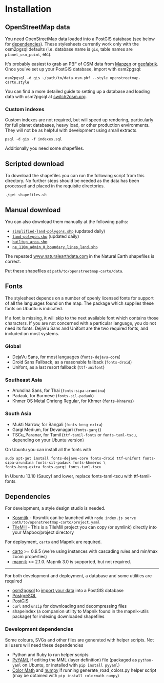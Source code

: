 # Installation

## OpenStreetMap data
You need OpenStreetMap data loaded into a PostGIS database (see below for [dependencies](#dependencies)). These stylesheets currently work only with the osm2pgsql defaults (i.e. database name is `gis`, table names are `planet_osm_point`, etc).

It's probably easiest to grab an PBF of OSM data from [Mapzen](https://mapzen.com/metro-extracts/) or [geofabrik](http://download.geofabrik.de/). Once you've set up your PostGIS database, import with osm2pgsql:

```
osm2pgsql -d gis ~/path/to/data.osm.pbf --style openstreetmap-carto.style
```

You can find a more detailed guide to setting up a database and loading data with osm2pgsql at [switch2osm.org](http://switch2osm.org/loading-osm-data/).

### Custom indexes
Custom indexes are not required, but will speed up rendering, particularly for full planet databases, heavy load, or other production environments. They will not be as helpful with development using small extracts.

```
psql -d gis -f indexes.sql
```

Additionally you need some shapefiles.

## Scripted download

To download the shapefiles you can run the following script from this directory. No further steps should be needed as the data has been processed and placed in the requisite directories.

```
./get-shapefiles.sh
```

## Manual download

You can also download them manually at the following paths:

* [`simplified-land-polygons.shp`](http://data.openstreetmapdata.com/simplified-land-polygons-complete-3857.zip) (updated daily)
* [`land-polygon.shp`](http://data.openstreetmapdata.com/land-polygons-split-3857.zip) (updated daily)
* [`builtup_area.shp`](http://planet.openstreetmap.org/historical-shapefiles/world_boundaries-spherical.tgz)
* [`ne_110m_admin_0_boundary_lines_land.shp`](http://www.naturalearthdata.com/http//www.naturalearthdata.com/download/110m/cultural/ne_110m_admin_0_boundary_lines_land.zip)

The repeated www.naturalearthdata.com in the Natural Earth shapefiles is correct.

Put these shapefiles at `path/to/openstreetmap-carto/data`.

## Fonts
The stylesheet depends on a number of openly licensed fonts for support of all the languages found on the map. The package which supplies these fonts on Ubuntu is indicated.

If a font is missing, it will skip to the next available font which contains those characters. If you are not concerned with a particular language, you do not need its fonts. DejaVu Sans and Unifont are the two required fonts, and included on most systems.

### Global
* DejaVu Sans, for most languages (`fonts-dejavu-core`)
* Droid Sans Fallback, as a reasonable fallback (`fonts-droid`)
* Unifont, as a last resort fallback (`ttf-unifont`)

### Southeast Asia
* Arundina Sans, for Thai (`fonts-sipa-arundina`)
* Padauk, for Burmese (`fonts-sil-padauk`)
* Khmer OS Metal Chrieng Regular, for Khmer (`fonts-khmeros`)

### South Asia

* Mukti Narrow, for Bangali (`fonts-beng-extra`)
* Gargi Medium, for Devanagari (`fonts-gargi`)
* TSCu_Paranar, for Tamil (`ttf-tamil-fonts` or ``fonts-taml-tscu``, depending on your Ubuntu version)

On Ubuntu you can install all the fonts with

```
sudo apt-get install fonts-dejavu-core fonts-droid ttf-unifont fonts-sipa-arundina fonts-sil-padauk fonts-khmeros \
fonts-beng-extra fonts-gargi fonts-taml-tscu
```
In Ubuntu 13.10 (Saucy) and lower, replace fonts-taml-tscu with ttf-tamil-fonts.

## Dependencies

For development, a style design studio is needed.
* [Kosmtik](https://github.com/kosmtik/kosmtik) - Kosmtik can be launched with `node index.js serve path/to/openstreetmap-carto/project.yaml`
* [TileMill](http://mapbox.com/tilemill) - This is a TileMill project you can copy (or symlink) directly into your Mapbox/project directory

For deployment, `carto` and Mapnik are required.

* [carto](https://github.com/mapbox/carto) >= 0.9.5 (we're using instances with cascading rules and min/max zoom properties)
* [mapnik](https://github.com/mapnik/mapnik/wiki/Mapnik-Installation) >= 2.1.0. Mapnik 3.0 is supported, but not required.

---

For both development and deployment, a database and some utilities are required

* [osm2pgsql](http://wiki.openstreetmap.org/wiki/Osm2pgsql) to [import your data](https://switch2osm.org/loading-osm-data/) into a PostGIS database
* [PostgreSQL](http://www.postgresql.org/)
* [PostGIS](http://postgis.org/)
* `curl` and `unzip` for downloading and decompressing files
* shapeindex (a companion utility to Mapnik found in the mapnik-utils package) for indexing downloaded shapefiles

### Development dependencies

Some colours, SVGs and other files are generated with helper scripts. Not all users will need these dependencies

* Python and Ruby to run helper scripts
* [PyYAML](http://pyyaml.org/wiki/PyYAML) if editing the MML (layer definition) file (packaged as `python-yaml` on Ubuntu, or installed with `pip install pyyaml`)
* [Color Math](https://github.com/gtaylor/python-colormath) and [numpy](http://www.numpy.org/) if running generate_road_colors.py helper script (may be obtained with `pip install colormath numpy`)
